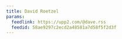 ```yaml
---
title: David Roetzel
params:
  feedlink: https://upp2.com/@dave.rss
  feedid: 58ae9297c2ecd2a48581a7d58f5f2d3f
---
```

